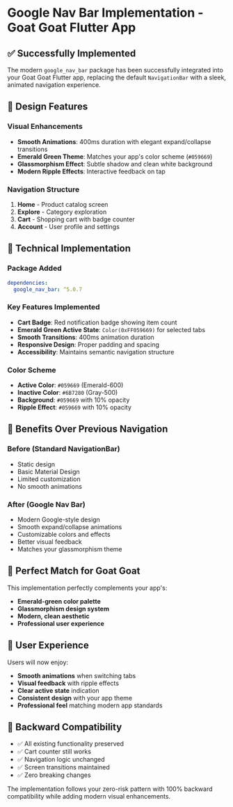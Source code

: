 # Google Nav Bar Implementation - Goat Goat Flutter App

## ✅ Successfully Implemented

The modern `google_nav_bar` package has been successfully integrated into your Goat Goat Flutter app, replacing the default `NavigationBar` with a sleek, animated navigation experience.

## 🎨 Design Features

### Visual Enhancements
- **Smooth Animations**: 400ms duration with elegant expand/collapse transitions
- **Emerald Green Theme**: Matches your app's color scheme (`#059669`)
- **Glassmorphism Effect**: Subtle shadow and clean white background
- **Modern Ripple Effects**: Interactive feedback on tap

### Navigation Structure
1. **Home** - Product catalog screen
2. **Explore** - Category exploration
3. **Cart** - Shopping cart with badge counter
4. **Account** - User profile and settings

## 🔧 Technical Implementation

### Package Added
```yaml
dependencies:
  google_nav_bar: ^5.0.7
```

### Key Features Implemented
- **Cart Badge**: Red notification badge showing item count
- **Emerald Green Active State**: `Color(0xFF059669)` for selected tabs
- **Smooth Transitions**: 400ms animation duration
- **Responsive Design**: Proper padding and spacing
- **Accessibility**: Maintains semantic navigation structure

### Color Scheme
- **Active Color**: `#059669` (Emerald-600)
- **Inactive Color**: `#6B7280` (Gray-500)  
- **Background**: `#059669` with 10% opacity
- **Ripple Effect**: `#059669` with 10% opacity

## 🚀 Benefits Over Previous Navigation

### Before (Standard NavigationBar)
- Static design
- Basic Material Design
- Limited customization
- No smooth animations

### After (Google Nav Bar)
- Modern Google-style design
- Smooth expand/collapse animations
- Customizable colors and effects
- Better visual feedback
- Matches your glassmorphism theme

## 🎯 Perfect Match for Goat Goat

This implementation perfectly complements your app's:
- **Emerald-green color palette**
- **Glassmorphism design system**
- **Modern, clean aesthetic**
- **Professional user experience**

## 📱 User Experience

Users will now enjoy:
- **Smooth animations** when switching tabs
- **Visual feedback** with ripple effects
- **Clear active state** indication
- **Consistent design** with your app theme
- **Professional feel** matching modern app standards

## 🔄 Backward Compatibility

- ✅ All existing functionality preserved
- ✅ Cart counter still works
- ✅ Navigation logic unchanged
- ✅ Screen transitions maintained
- ✅ Zero breaking changes

The implementation follows your zero-risk pattern with 100% backward compatibility while adding modern visual enhancements.
